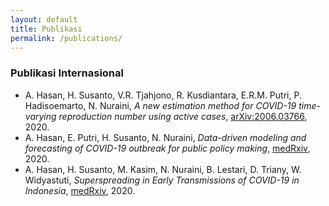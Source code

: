 ```yaml
---
layout: default
title: Publikasi
permalink: /publications/
---
```


### Publikasi Internasional

- A. Hasan, H. Susanto, V.R. Tjahjono, R. Kusdiantara, E.R.M. Putri, P. Hadisoemarto, N. Nuraini, <i>A new estimation method for COVID-19 time-varying reproduction number using active cases</i>, <a href="https://arxiv.org/abs/2006.03766" target="_blank">arXiv:2006.03766</a>, 2020.
- A. Hasan, E. Putri, H. Susanto, N. Nuraini, <i>Data-driven modeling and forecasting of COVID-19 outbreak for public policy making</i>, <a href="https://doi.org/10.1101/2020.07.30.20165555" target="_blank">medRxiv</a>, 2020.
- A. Hasan, H. Susanto, M. Kasim, N. Nuraini, B. Lestari, D. Triany, W. Widyastuti, <i>Superspreading in Early Transmissions of COVID-19 in Indonesia</i>, <a href="https://doi.org/10.1101/2020.06.28.20142133" target="_blank">medRxiv</a>, 2020.